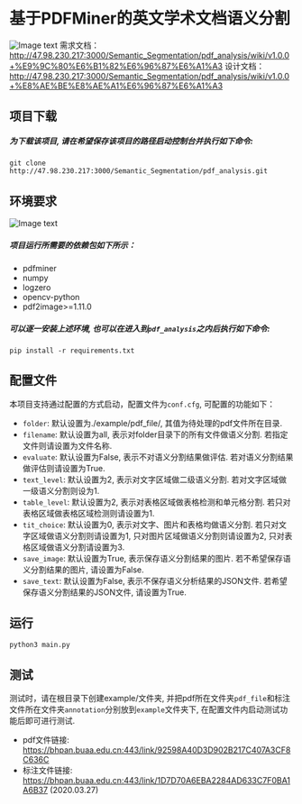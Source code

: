 # 基于PDFMiner的英文学术文档语义分割
![Image text](https://img.shields.io/badge/Version-v1.0.0-lightgrey)
需求文档：http://47.98.230.217:3000/Semantic_Segmentation/pdf_analysis/wiki/v1.0.0+%E9%9C%80%E6%B1%82%E6%96%87%E6%A1%A3
设计文档：http://47.98.230.217:3000/Semantic_Segmentation/pdf_analysis/wiki/v1.0.0+%E8%AE%BE%E8%AE%A1%E6%96%87%E6%A1%A3

## 项目下载
#####   为下载该项目, 请在希望保存该项目的路径启动控制台并执行如下命令:
```
git clone http://47.98.230.217:3000/Semantic_Segmentation/pdf_analysis.git
```
## 环境要求
![Image text](https://img.shields.io/badge/Python-3.6-green?style=flat)
#####   项目运行所需要的依赖包如下所示：
 - pdfminer
 - numpy
 - logzero
 - opencv-python
 - pdf2image>=1.11.0
 
#####   可以逐一安装上述环境, 也可以在进入到`pdf_analysis`之内后执行如下命令: 
```
pip install -r requirements.txt
```
## 配置文件
本项目支持通过配置的方式启动，配置文件为`conf.cfg`, 可配置的功能如下：
 - `folder`: 默认设置为./example/pdf_file/, 其值为待处理的pdf文件所在目录.
 - `filename`: 默认设置为all, 表示对folder目录下的所有文件做语义分割. 若指定文件则请设置为文件名称.
 - `evaluate`: 默认设置为False, 表示不对语义分割结果做评估. 若对语义分割结果做评估则请设置为True.
 - `text_level`: 默认设置为2, 表示对文字区域做二级语义分割. 若对文字区域做一级语义分割则设为1.
 - `table_level`: 默认设置为2, 表示对表格区域做表格检测和单元格分割. 若只对表格区域做表格区域检测则请设置为1.
 - `tit_choice`: 默认设置为0, 表示对文字、图片和表格均做语义分割. 若只对文字区域做语义分割则请设置为1, 只对图片区域做语义分割则请设置为2, 只对表格区域做语义分割请设置为3. 
 - `save_image`: 默认设置为True, 表示保存语义分割结果的图片. 若不希望保存语义分割结果的图片, 请设置为False.
 - `save_text`: 默认设置为False, 表示不保存语义分析结果的JSON文件. 若希望保存语义分割结果的JSON文件, 请设置为True.

## 运行
```python
python3 main.py
```
## 测试
测试时，请在根目录下创建example/文件夹, 并把pdf所在文件夹`pdf_file`和标注文件所在文件夹`annotation`分别放到`example`文件夹下, 在配置文件内启动测试功能后即可进行测试.
 - pdf文件链接: https://bhpan.buaa.edu.cn:443/link/92598A40D3D902B217C407A3CF8C636C
 - 标注文件链接: https://bhpan.buaa.edu.cn:443/link/1D7D70A6EBA2284AD633C7F0BA1A6B37 (2020.03.27)

